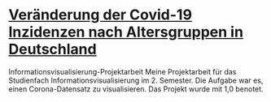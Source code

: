 # [Veränderung der Covid-19 Inzidenzen nach Altersgruppen in Deutschland](https://github.com/Sammy159/Informationsvisualisierung-Projektarbeit/index.html)
Informationsvisualisierung-Projektarbeit
Meine Projektarbeit für das Studienfach Informationsvisualisierung im 2. Semester. 
Die Aufgabe war es, einen Corona-Datensatz zu visualisieren. Das Projekt wurde mit 1,0 benotet.
